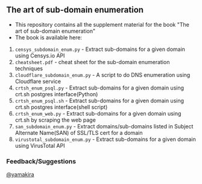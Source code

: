## The art of sub-domain enumeration

- This repository contains all the supplement material for the book "The art of sub-domain enumeration"
- The book is available here: 

1. `censys_subdomain_enum.py` - Extract sub-domains for a given domain using Censys.io API
2. `cheatsheet.pdf` - cheat sheet for the sub-domain enumeration techniques
3. `cloudflare_subdomain_enum.py` - A script to do DNS enumeration using Cloudflare service
4. `crtsh_enum_psql.py` - Extract sub-domains for a given domain using crt.sh postgres interface(Python)
5. `crtsh_enum_psql.sh` - Extract sub-domains for a given domain using crt.sh postgres interface(shell script)
6. `crtsh_enum_web.py` - Extract sub-domains for a given domain using crt.sh by scraping the web page
7. `san_subdomain_enum.py` - Extract domains/sub-domains listed in Subject Alternate Name(SAN) of SSL/TLS cert for a domain
8. `virustotal_subdomain_enum.py` - Extract sub-domains for a given domain using VirusTotal API

### Feedback/Suggestions

[@yamakira](https://twitter.com/yamakira_)